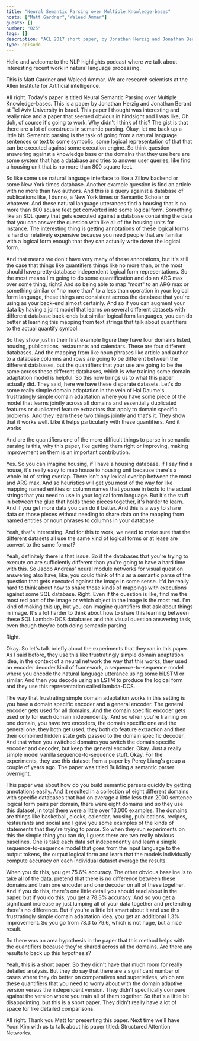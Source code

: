 ```yaml
---
title: "Neural Semantic Parsing over Multiple Knowledge-bases"
hosts: ["Matt Gardner","Waleed Ammar"]
guests: []
number: "025"
tags: []
description: "ACL 2017 short paper, by Jonathan Herzig and Jonathan Berant. This is a nice, obvious-in-hindsight paper that applies a frustratingly-easy-domain-adaptation-like approach to semantic parsing, similar to the multi-task semantic dependency parsing approach we talked to Noah Smith about recently. Because there is limited training data available for complex logical constructs (like argmax, or comparatives), but the mapping from language onto these constructions is typically constant across domains, domain adaptation can give a nice, though somewhat small, boost in performance. NB: I felt like I struggled a bit with describing this clearly. Not my best episode. Hopefully it's still useful. https://www.semanticscholar.org/paper/Neural-Semantic-Parsing-over-Multiple-Knowledge-ba-Herzig-Berant/6611cf821f589111adfc0a6fbb426fa726f4a9af"
type: episode
---
```


<turn speaker="Matt Gardner" timestamp="00:00">

Hello and welcome to the NLP highlights podcast where we talk about interesting recent work in
natural language processing.

</turn>


<turn speaker="Waleed Ammar" timestamp="00:06">

This is Matt Gardner and Waleed Ammar. We are research scientists at the Allen Institute for
Artificial intelligence.

</turn>


<turn speaker="Matt Gardner" timestamp="00:11">

All right. Today's paper is titled Neural Semantic Parsing over Multiple Knowledge-bases. This is a
paper by Jonathan Herzig and Jonathan Berant at Tel Aviv University in Israel. This paper I thought
was interesting and really nice and a paper that seemed obvious in hindsight and I was like, Oh duh,
of course it's going to work. Why didn't I think of this? The gist is that there are a lot of
constructs in semantic parsing. Okay, let me back up a little bit. Semantic parsing is the task of
going from a natural language sentences or text to some symbolic, some logical representation of
that that can be executed against some execution engine. So think question answering against a
knowledge base or the domains that they use here are some system that has a database and tries to
answer user queries, like find a housing unit that is no more than 800 square feet.

</turn>


<turn speaker="Matt Gardner" timestamp="01:07">

So like some use natural language interface to like a Zillow backend or some New York times
database. Another example question is find an article with no more than two authors. And this is a
query against a database of publications like, I dunno, a New York times or Semantic Scholar or
whatever. And these natural language utterances find a housing that is no more than 800 square feet
get converted into some logical form. Something like an SQL query that gets executed against a
database containing the data that you can answer the question with like all of the housing units for
instance. The interesting thing is getting annotations of these logical forms is hard or relatively
expensive because you need people that are familiar with a logical form enough that they can
actually write down the logical form.

</turn>


<turn speaker="Matt Gardner" timestamp="02:02">

And that means we don't have very many of these annotations, but it's still the case that things
like quantifiers things like no more than, or the most should have pretty database independent
logical form representations. So the most means I'm going to do some quantification and do an ARG
max over some thing, right? And so being able to map "most" to an ARG max or something similar or
"no more than" to a less than operation in your logical form language, these things are consistent
across the database that you're using as your back-end almost certainly. And so if you can augment
your data by having a joint model that learns on several different datasets with different database
back-ends but similar logical form languages, you can do better at learning this mapping from text
strings that talk about quantifiers to the actual quantify symbol.

</turn>


<turn speaker="Matt Gardner" timestamp="03:05">

So they show just in their first example figure they have four domains listed, housing,
publications, restaurants and calendars. These are four different databases. And the mapping from
like noun phrases like article and author to a database columns and rows are going to be different
between the different databases, but the quantifiers that your use are going to be the same across
these different databases, which is why training some domain adaptation model is helpful. So this
now brings us to what this paper actually did. They said, here we have these disparate datasets.
Let's do some really simple domain adaptation in the vein of Hal Daume's frustratingly simple domain
adaptation where you have some piece of the model that learns jointly across all domains and
essentially duplicated features or duplicated feature extractors that apply to domain specific
problems. And they learn these two things jointly and that's it. They show that it works well. Like
it helps particularly with these quantifiers. And it works

</turn>


<turn speaker="Waleed Ammar" timestamp="04:17">

And are the quantifiers one of the more difficult things to parse in semantic parsing is this, why
this paper, like getting them right or improving, making improvement on them is an important
contribution.

</turn>


<turn speaker="Matt Gardner" timestamp="04:30">

Yes. So you can imagine housing, if I have a housing database, if I say find a house, it's really
easy to map house to housing unit because there's a whole lot of string overlap. There isn't any
lexical overlap between the most and ARG max. And so heuristics will get you most of the way for
like mapping named entities or column names that you see in texts to the actual strings that you
need to use in your logical form language. But it's the stuff in between the glue that holds these
pieces together, it's harder to learn. And if you get more data you can do it better. And this is a
way to share data on those pieces without needing to share data on the mapping from named entities
or noun phrases to columns in your database.

</turn>


<turn speaker="Waleed Ammar" timestamp="05:17">

Yeah, that's interesting. And for this to work, we need to make sure that the different datasets all
use the same kind of logical forms or at lease are convert to the same format?

</turn>


<turn speaker="Matt Gardner" timestamp="05:29">

Yeah, definitely there is that issue. So if the databases that you're trying to execute on are
sufficiently different than you're going to have a hard time with this. So Jacob Andreas' neural
module networks for visual question answering also have, like, you could think of this as a semantic
parse of the question that gets executed against the image in some sense. It'd be really hard to
think about how to share those kinds of mappings with executions against some SQL database. Right.
Even if the question is like, find me the most red part of the image or which object in the image is
the most red. I'm kind of making this up, but you can imagine quantifiers that ask about things in
image. It's a lot harder to think about how to share this learning between these SQL Lambda-DCS
databases and this visual question answering task, even though they're both doing semantic parsing.

</turn>


<turn speaker="Waleed Ammar" timestamp="06:31">

Right.

</turn>


<turn speaker="Matt Gardner" timestamp="06:32">

Okay. So let's talk briefly about the experiments that they ran in this paper. As I said before,
they use this like frustratingly simple domain adaptation idea, in the context of a neural network
the way that this works, they used an encoder decoder kind of framework, a sequence-to-sequence
model where you encode the natural language utterance using some biLSTM or similar. And then you
decode using an LSTM to produce the logical form and they use this representation called lambda-DCS.

</turn>


<turn speaker="Matt Gardner" timestamp="07:08">

The way that frustrating simple domain adaptation works in this setting is you have a domain
specific encoder and a general encoder. The general encoder gets used for all domains. And the
domain specific encoder gets used only for each domain independently. And so when you're training on
one domain, you have two encoders, the domain specific one and the general one, they both get used,
they both do feature extraction and then their combined hidden state gets passed to the domain
specific decoder. And that when you switched domains you switch the domain specific encoder and
decoder, but keep the general encoder. Okay. Just a really simple model vanilla sequence-to-sequence
stuff. Okay. For the experiments, they use this dataset from a paper by Percy Liang's group a couple
of years ago. The paper was titled Building a semantic parser overnight.

</turn>


<turn speaker="Matt Gardner" timestamp="08:07">

This paper was about how do you build semantic parsers quickly by getting annotations easily. And it
resulted in a collection of eight different domains with specific databases that had on average a
little less than 2000 sentence logical form pairs per domain, there were eight domains and so they
use this dataset, in total there were a little over 13,000 examples. The domains are things like
basketball, clocks, calendar, housing, publications, recipes, restaurants and social and I gave you
some examples of the kinds of statements that they're trying to parse. So when they run experiments
on this the simple thing you can do, I guess there are two really obvious baselines. One is take
each data set independently and learn a simple sequence-to-sequence model that goes from the input
language to the output tokens, the output logical form and learn that the models individually
compute accuracy on each individual dataset average the results.

</turn>


<turn speaker="Matt Gardner" timestamp="09:13">

When you do this, you get 75.6% accuracy. The other obvious baseline is to take all of the data,
pretend that there is no difference between these domains and train one encoder and one decoder on
all of these together. And if you do this, there's one little detail you should read about in the
paper, but if you do this, you get a 78.3% accuracy. And so you get a significant increase by just
lumping all of your data together and pretending there's no difference. But if you're a little bit
smart about it and use this frustratingly simple domain adaptation idea, you get an additional 1.3%
improvement. So you go from 78.3 to 79.6, which is not huge, but a nice result.

</turn>


<turn speaker="Waleed Ammar" timestamp="10:00">

So there was an area hypothesis in the paper that this method helps with the quantifiers because
they're shared across all the domains. Are there any results to back up this hypothesis?

</turn>


<turn speaker="Matt Gardner" timestamp="10:14">

Yeah, this is a short paper. So they didn't have that much room for really detailed analysis. But
they do say that there are a significant number of cases where they do better on comparatives and
superlatives, which are these quantifiers that you need to worry about with the domain adaptive
version versus the independent version. They didn't specifically compare against the version where
you train all of them together. So that's a little bit disappointing, but this is a short paper.
They didn't really have a lot of space for like detailed comparisons.

</turn>


<turn speaker="Waleed Ammar" timestamp="10:48">

All right. Thank you Matt for presenting this paper. Next time we'll have Yoon Kim with us to talk
about his paper titled: Structured Attention Networks.

</turn>
